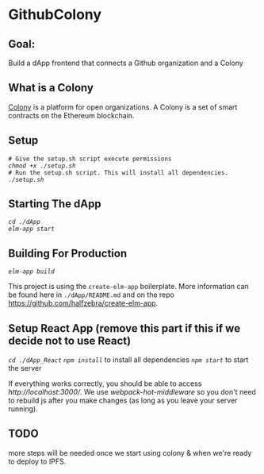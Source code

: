 # GithubColony

## Goal:
Build a dApp frontend that connects a Github organization and a Colony

## What is a Colony
[Colony](https://colony.io/) is a platform for open organizations. A Colony is a set of smart contracts on the Ethereum blockchain.

## Setup
  `# Give the setup.sh script execute permissions`  
  *`chmod +x ./setup.sh`*  
  `# Run the setup.sh script. This will install all dependencies.`  
  *`./setup.sh`*  

## Starting The dApp  
  *`cd ./dApp`*  
  *`elm-app start`*  

## Building For Production  
  *`elm-app build`*  

This project is using the `create-elm-app` boilerplate. More information can be found here in `./dApp/README.md` and on the repo https://github.com/halfzebra/create-elm-app.

## Setup React App (remove this part if this if we decide not to use React)
  *`cd ./dApp_React`*
  *`npm install`* to install all dependencies
  *`npm start`* to start the server
 
 If everything works correctly, you should be able to access *http://localhost:3000/*.
 We use *webpack-hot-middleware* so you don't need to rebuild js after you make changes (as long as you leave your server running).

## TODO  
more steps will be needed once we start using colony & when we're ready to deploy to IPFS.
